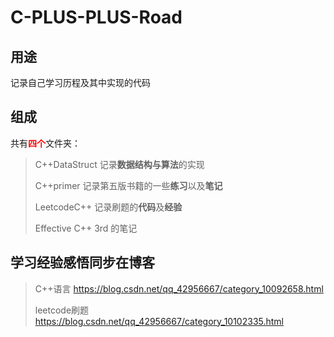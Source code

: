 # C-PLUS-PLUS-Road
## 用途
记录自己学习历程及其中实现的代码
## 组成
共有<font color = red>**四个**</font>文件夹：
> C++DataStruct 记录**数据结构与算法**的实现
> 
> C++primer 记录第五版书籍的一些**练习**以及**笔记**
> 
> LeetcodeC++ 记录刷题的**代码**及**经验**
>
> Effective C++  3rd 的笔记

## 学习经验感悟同步在博客
> C++语言       https://blog.csdn.net/qq_42956667/category_10092658.html
> 
> leetcode刷题  https://blog.csdn.net/qq_42956667/category_10102335.html  
